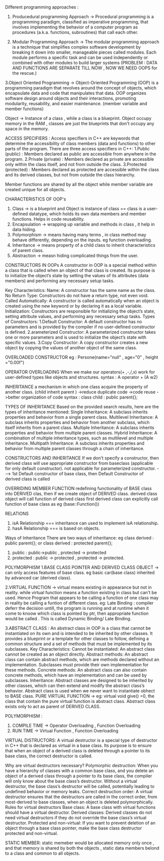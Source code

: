 Different programming approaches :

1. Producedural programming Approach -> Procedural programming is a programming paradigm, classified as imperative programming, that involves implementing the behavior of a computer program as procedures (a.k.a. functions, subroutines) that call each other.

2. Modular Programming Approach -> The modular programming approach is a technique that simplifies complex software development by breaking it down into smaller, manageable pieces called modules. Each module performs a specific task and can be used independently or combined with other modules to build larger systems
   (PROBLEM : DATA AND FUNCTIONS ARE SEPARATE TILL NOW , NOW WE NEED OOPS for the rescue.)

3.Object Oriented Programming -> Object-Oriented Programming (OOP) is a programming paradigm that revolves around the concept of objects, which encapsulate data and code that manipulates that data. OOP organizes software design around objects and their interactions, promoting modularity, reusability, and easier maintenance. (member variable and member functions)

Object -> Instance of a class , while a class is a blueprint.
Object occupy memory in the RAM , classes are just the blueprints that don't occupy any space in the memory.

ACCESS SPECIFIERS :
Access specifiers in C++ are keywords that determine the accessibility of class members (data and functions) to other parts of the program. There are three access specifiers in C++:
1.Public (public) : Members declared as public are accessible from anywhere in the program.
2.Private (private) : Members declared as private are accessible only within the class itself, and not from outside the class.
3.Protected (protected) : Members declared as protected are accessible within the class and its derived classes, but not from outside the class hierarchy.

Member functions are shared by all the object while member variable are created unique for all objects.

CHARACTERISTICS OF OOP's

1. Class -> is a blueprint and Object is instance of class == class is a user-defined datatype, which holds its own data members and member functions. Helps in code reusability.
2. Encapsulation -> wrapping up variable and methods in class , it help in data hiding.
3. Polymorphism -> means having many terms , in class method may behave differently, depending on the inputs. eg function overloading.
4. Inheritance -> means property of a child class to inherit characteristics of parent class.
5. Abstraction -> measn hiding complicated things from the user.

CONSTRUCTORS IN OOPs
A constructor in OOP is a special method within a class that is called when an object of that class is created. Its purpose is to initialize the object’s state by setting the values of its attributes (data members) and performing any necessary setup tasks.

Key Characteristics:
Name: A constructor has the same name as the class.
No Return Type: Constructors do not have a return type, not even void.
Called Automatically: A constructor is called automatically when an object is created using the new keyword or by declaring it as a local variable.
Initialization: Constructors are responsible for initializing the object’s state, setting attribute values, and performing any necessary setup tasks.
Types of Constructors:
1.Default Constructor: A default constructor has no parameters and is provided by the compiler if no user-defined constructor is defined.
2.arameterized Constructor: A parameterized constructor takes one or more parameters and is used to initialize the object’s state with specific values.
3.Copy Constructor: A copy constructor creates a new object by copying the values of another object of the same class.

OVERLOADED CONSTRUCTOR
eg : Persone(name="null" , age="0" , height ="0.00f")

OPERATOR OVERLOADING
When we make our operators(+ ,-,/,x) work for user-defined types like objects and structures.
syntax : A operator + (A w2)

INHERITANCE
a mechanism in which one class acquire the property of another class. (child inherit parent )
->reduce duplicate code
->code reuse
->better organization of code
syntax : class child : public parent{};

TYPES OF INHERITANCE
Based on the provided search results, here are the types of inheritance mentioned:
Single Inheritance: A subclass inherits properties and behavior from a single parent class.
Multilevel Inheritance: A subclass inherits properties and behavior from another subclass, which itself inherits from a parent class.
Multiple Inheritance: A subclass inherits properties and behavior from multiple parent classes.
Hybrid Inheritance: A combination of multiple inheritance types, such as multilevel and multiple inheritance.
Multipath Inheritance: A subclass inherits properties and behavior from multiple parent classes through a chain of inheritance.

CONSTRUCTORS AND INHERITANCE
If we don't specify a constructor, then derived class will use appropriate constructor from baseclass (applicable for only default constructor). not applicable for parameterized constructor.
---> 1st Default constructor of base class, then Default Constructor of derived class is called

OVERRIDING MEMBER FUNCTION
redefining functionality of BASE class into DERIVED clas, then if we create object of DERIVED class.
derived class object will call function of derived class first
derived class can explicitly call function of base class as eg (base::Function())

RELATIONS

1. isA Relationship === inheritance can used to implement isA relationship.
2. hasA Relationship === is based on objects.

Ways of Inheritance
There are two ways of inheritance:
eg class derived : public parent{}; or class derived : protected parent{};

1. public : public->public , protected -> protected
2. protected : public -> protected , protected -> protected.

POLYMORPHISM
1.BASE CLASS POINTER AND DERIVED CLASS OBJECT -> can only access features of base class. eg basic car(base class) inherited by advanced car (derived class).

2.VIRTUAL FUNCTION -> virtual means existing in appearance but not in reality. while virtual function means a function existing in class but can't be used.
Hence Program that appears to be calling a function of one class may in reality be calling a funtion of different class. eg:
Late Binding : compiler deferr the decision untill, the program is running and at runtime when it come to knoow which class is pointed by ptr, then appropriate function would be called . This is called Dynamic Binding/ Late Binding.

3.ABSTRACT CLASS :
An abstract class in OOP is a class that cannot be instantiated on its own and is intended to be inherited by other classes. It provides a blueprint or a template for other classes to follow, defining a common structure and a set of methods that must be implemented by its subclasses.
Key Characteristics:
Cannot be instantiated: An abstract class cannot be created as an object directly.
Abstract methods: An abstract class can contain abstract methods, which are methods declared without an implementation. Subclasses must provide their own implementation for these methods.
Concrete methods: An abstract class can also contain concrete methods, which have an implementation and can be used by subclasses.
Inheritance: Abstract classes are designed to be inherited by other classes, which can then extend and modify the abstract class’s behavior.
Abstract class is used when we never want to instantiate obhect to BASE class.
PURE VIRTUAL FUNCTION -> eg: virtual void give() =0, the class that contain the pure virtual function is abstract class.
Abstract class exists only to act as parent of DERIVED CLASS.

POLYMORPHISM :

1. COMPILE TIME -> Operator Overloading , Function Overloading
2. RUN TIME -> Virtual Function , Function Overloading

VIRTUAL DISTRUCTORS:
A virtual destructor is a special type of destructor in C++ that is declared as virtual in a base class. Its purpose is to ensure that when an object of a derived class is deleted through a pointer to its base class, the correct destructor is called.

Why are virtual destructors necessary?
Polymorphic destruction: When you have a hierarchy of classes with a common base class, and you delete an object of a derived class through a pointer to its base class, the compiler will only know about the base class’s destructor. Without a virtual destructor, the base class’s destructor will be called, potentially leading to undefined behavior or memory leaks.
Correct destruction order: A virtual destructor ensures that the destructors are called in the correct order, from most-derived to base classes, when an object is deleted polymorphically.
Rules for virtual destructors
Base class: A base class with virtual functions should have a virtual destructor.
Derived classes: Derived classes do not need virtual destructors if they do not override the base class’s virtual destructor.
Protected and non-virtual: If you want to prevent deletion of an object through a base class pointer, make the base class destructor protected and non-virtual.

STATIC MEMBER:
static memeber would be allocated memory only once , and that memory is shared by both the objects , static data members belond to a class and common to all objects.
